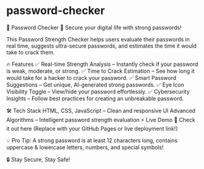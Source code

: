 # password-checker
🔐 Password Checker
🚀 Secure your digital life with strong passwords!

This Password Strength Checker helps users evaluate their passwords in real time, suggests ultra-secure passwords, and estimates the time it would take to crack them.

🔥 Features
✅ Real-time Strength Analysis – Instantly check if your password is weak, moderate, or strong.
✅ Time to Crack Estimation – See how long it would take for a hacker to crack your password.
✅ Smart Password Suggestions – Get unique, AI-generated strong passwords.
✅ Eye Icon Visibility Toggle – View/hide your password effortlessly.
✅ Cybersecurity Insights – Follow best practices for creating an unbreakable password.

🛠️ Tech Stack
HTML, CSS, JavaScript – Clean and responsive UI
Advanced Algorithms – Intelligent password strength evaluation
⚡ Live Demo
🔗 Check it out here (Replace with your GitHub Pages or live deployment link!)

💡 Pro Tip: A strong password is at least 12 characters long, contains uppercase & lowercase letters, numbers, and special symbols!

🔒 Stay Secure, Stay Safe!
